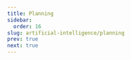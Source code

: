 ```yaml
---
title: Planning
sidebar:
  order: 16
slug: artificial-intelligence/planning
prev: true
next: true
---
```


